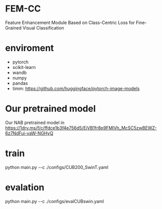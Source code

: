 # FEM-CC
Feature Enhancement Module Based on Class-Centric Loss for Fine-Grained Visual Classification

# enviroment 
- pytorch  
- scikit-learn  
- wandb
- numpy
- pandas
- timm: https://github.com/huggingface/pytorch-image-models

# Our pretrained model
Our NAB pretrained model in https://1drv.ms/f/c/ffdce1b3f4e756d5/EjVB1fr8p9FMlVh_McSC5zwBEWZ-6z7NdFui-vaW-NGHyQ

# train
python main.py --c ./configs/CUB200_SwinT.yaml

# evalation
python main.py --c ./configs/evalCUBswin.yaml
